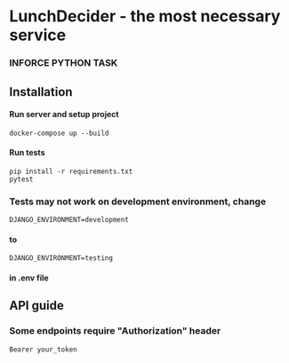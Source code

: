 # LunchDecider - the most necessary service

### INFORCE PYTHON TASK

## Installation

#### Run server and setup project

```
docker-compose up --build
```

#### Run tests

```
pip install -r requirements.txt
pytest
```

### Tests may not work on development environment, change
```
DJANGO_ENVIRONMENT=development
```
#### to 
```
DJANGO_ENVIRONMENT=testing
```
#### in .env file

## API guide

### Some endpoints require "Authorization" header
```
Bearer your_token
```
